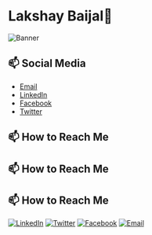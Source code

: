 # Lakshay Baijal👋
![Banner](https://mma.prnewswire.com/media/1900509/IIITH_Logo.jpg?p=twitter)

## 📫 Social Media 

- [Email](mailto:lakshaybaijal@gmail.com)
- [LinkedIn](https://www.linkedin.com/in/lakshaybaijal)
- [Facebook](https://www.facebook.com/profile.php?id=61554273341056)
- [Twitter](https://twitter.com/mastermindshay)


## 📫 How to Reach Me

## 📫 How to Reach Me

## 📫 How to Reach Me

[![LinkedIn](https://img.shields.io/badge/LinkedIn-0A66C2?style=for-the-badge&logo=linkedin&logoColor=white)](https://www.linkedin.com/in/lakshaybaijal) 
[![Twitter](https://img.shields.io/badge/Twitter-1DA1F2?style=for-the-badge&logo=Twitter&logoColor=white)](https://twitter.com/mastermindshay) 
[![Facebook](https://img.shields.io/badge/Facebook-1877F2?style=for-the-badge&logo=facebook&logoColor=white)](https://www.facebook.com/profile.php?id=61554273341056) 
[![Email](https://img.shields.io/badge/Email-D14836?style=for-the-badge&logo=gmail&logoColor=white)](mailto:lakshaybaijal@gmail.com)


